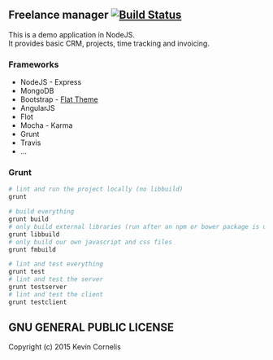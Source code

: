 ## Freelance manager [![Build Status](https://travis-ci.org/kcornelis/FreelanceManager.NodeJS.svg?branch=master)](https://travis-ci.org/kcornelis/FreelanceManager.NodeJS)

This is a demo application in NodeJS.   
It provides basic CRM, projects, time tracking and invoicing.   
   
### Frameworks
   
- NodeJS - Express
- MongoDB
- Bootstrap - [Flat Theme](https://github.com/kcornelis/flat-theme)
- AngularJS
- Flot
- Mocha - Karma
- Grunt
- Travis
- ...
   
### Grunt
   
```bash
# lint and run the project locally (no libbuild)
grunt

# build everything
grunt build
# only build external libraries (run after an npm or bower package is updated)
grunt libbuild
# only build our own javascript and css files
grunt fmbuild

# lint and test everything
grunt test
# lint and test the server
grunt testserver
# lint and test the client
grunt testclient
```
   

## GNU GENERAL PUBLIC LICENSE
   
Copyright (c) 2015 Kevin Cornelis
